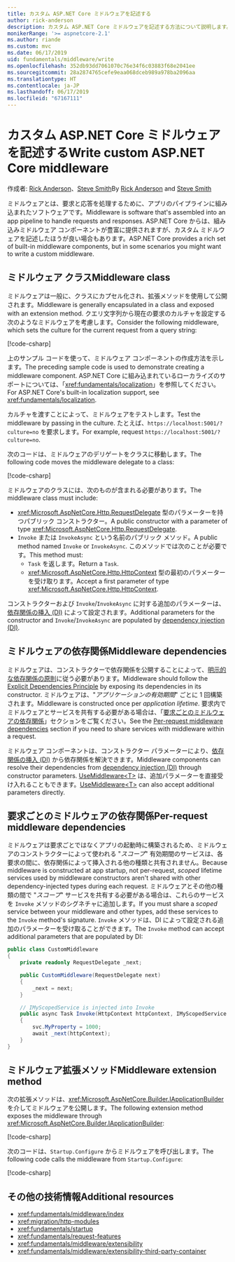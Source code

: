 ```yaml
---
title: カスタム ASP.NET Core ミドルウェアを記述する
author: rick-anderson
description: カスタム ASP.NET Core ミドルウェアを記述する方法について説明します。
monikerRange: '>= aspnetcore-2.1'
ms.author: riande
ms.custom: mvc
ms.date: 06/17/2019
uid: fundamentals/middleware/write
ms.openlocfilehash: 352db93dd7061070c76e34f6c03883f68e2041ee
ms.sourcegitcommit: 28a2874765cefe9eaa068dceb989a978ba2096aa
ms.translationtype: HT
ms.contentlocale: ja-JP
ms.lasthandoff: 06/17/2019
ms.locfileid: "67167111"
---
```

# <a name="write-custom-aspnet-core-middleware"></a><span data-ttu-id="3af58-103">カスタム ASP.NET Core ミドルウェアを記述する</span><span class="sxs-lookup"><span data-stu-id="3af58-103">Write custom ASP.NET Core middleware</span></span>

<span data-ttu-id="3af58-104">作成者: [Rick Anderson](https://twitter.com/RickAndMSFT)、[Steve Smith](https://ardalis.com/)</span><span class="sxs-lookup"><span data-stu-id="3af58-104">By [Rick Anderson](https://twitter.com/RickAndMSFT) and [Steve Smith](https://ardalis.com/)</span></span>

<span data-ttu-id="3af58-105">ミドルウェアとは、要求と応答を処理するために、アプリのパイプラインに組み込まれたソフトウェアです。</span><span class="sxs-lookup"><span data-stu-id="3af58-105">Middleware is software that's assembled into an app pipeline to handle requests and responses.</span></span> <span data-ttu-id="3af58-106">ASP.NET Core からは、組み込みミドルウェア コンポーネントが豊富に提供されますが、カスタム ミドルウェアを記述したほうが良い場合もあります。</span><span class="sxs-lookup"><span data-stu-id="3af58-106">ASP.NET Core provides a rich set of built-in middleware components, but in some scenarios you might want to write a custom middleware.</span></span>

## <a name="middleware-class"></a><span data-ttu-id="3af58-107">ミドルウェア クラス</span><span class="sxs-lookup"><span data-stu-id="3af58-107">Middleware class</span></span>

<span data-ttu-id="3af58-108">ミドルウェアは一般に、クラスにカプセル化され、拡張メソッドを使用して公開されます。</span><span class="sxs-lookup"><span data-stu-id="3af58-108">Middleware is generally encapsulated in a class and exposed with an extension method.</span></span> <span data-ttu-id="3af58-109">クエリ文字列から現在の要求のカルチャを設定する次のようなミドルウェアを考慮します。</span><span class="sxs-lookup"><span data-stu-id="3af58-109">Consider the following middleware, which sets the culture for the current request from a query string:</span></span>

[!code-csharp[](index/snapshot/Culture/StartupCulture.cs?name=snippet1)]

<span data-ttu-id="3af58-110">上のサンプル コードを使って、ミドルウェア コンポーネントの作成方法を示します。</span><span class="sxs-lookup"><span data-stu-id="3af58-110">The preceding sample code is used to demonstrate creating a middleware component.</span></span> <span data-ttu-id="3af58-111">ASP.NET Core に組み込まれているローカライズのサポートについては、「<xref:fundamentals/localization>」を参照してください。</span><span class="sxs-lookup"><span data-stu-id="3af58-111">For ASP.NET Core's built-in localization support, see <xref:fundamentals/localization>.</span></span>

<span data-ttu-id="3af58-112">カルチャを渡すことによって、ミドルウェアをテストします。</span><span class="sxs-lookup"><span data-stu-id="3af58-112">Test the middleware by passing in the culture.</span></span> <span data-ttu-id="3af58-113">たとえば、`https://localhost:5001/?culture=no` を要求します。</span><span class="sxs-lookup"><span data-stu-id="3af58-113">For example, request `https://localhost:5001/?culture=no`.</span></span>

<span data-ttu-id="3af58-114">次のコードは、ミドルウェアのデリゲートをクラスに移動します。</span><span class="sxs-lookup"><span data-stu-id="3af58-114">The following code moves the middleware delegate to a class:</span></span>

[!code-csharp[](index/snapshot/Culture/RequestCultureMiddleware.cs)]

<span data-ttu-id="3af58-115">ミドルウェアのクラスには、次のものが含まれる必要があります。</span><span class="sxs-lookup"><span data-stu-id="3af58-115">The middleware class must include:</span></span>

* <span data-ttu-id="3af58-116"><xref:Microsoft.AspNetCore.Http.RequestDelegate> 型のパラメーターを持つパブリック コンストラクター。</span><span class="sxs-lookup"><span data-stu-id="3af58-116">A public constructor with a parameter of type <xref:Microsoft.AspNetCore.Http.RequestDelegate>.</span></span>
* <span data-ttu-id="3af58-117">`Invoke` または `InvokeAsync` という名前のパブリック メソッド。</span><span class="sxs-lookup"><span data-stu-id="3af58-117">A public method named `Invoke` or `InvokeAsync`.</span></span> <span data-ttu-id="3af58-118">このメソッドでは次のことが必要です。</span><span class="sxs-lookup"><span data-stu-id="3af58-118">This method must:</span></span>
  * <span data-ttu-id="3af58-119">`Task` を返します。</span><span class="sxs-lookup"><span data-stu-id="3af58-119">Return a `Task`.</span></span>
  * <span data-ttu-id="3af58-120"><xref:Microsoft.AspNetCore.Http.HttpContext> 型の最初のパラメーターを受け取ります。</span><span class="sxs-lookup"><span data-stu-id="3af58-120">Accept a first parameter of type <xref:Microsoft.AspNetCore.Http.HttpContext>.</span></span>
  
<span data-ttu-id="3af58-121">コンストラクターおよび `Invoke`/`InvokeAsync` に対する追加のパラメーターは、[依存関係の挿入 (DI)](xref:fundamentals/dependency-injection) によって設定されます。</span><span class="sxs-lookup"><span data-stu-id="3af58-121">Additional parameters for the constructor and `Invoke`/`InvokeAsync` are populated by [dependency injection (DI)](xref:fundamentals/dependency-injection).</span></span>

## <a name="middleware-dependencies"></a><span data-ttu-id="3af58-122">ミドルウェアの依存関係</span><span class="sxs-lookup"><span data-stu-id="3af58-122">Middleware dependencies</span></span>

<span data-ttu-id="3af58-123">ミドルウェアは、コンストラクターで依存関係を公開することによって、[明示的な依存関係の原則](/dotnet/standard/modern-web-apps-azure-architecture/architectural-principles#explicit-dependencies)に従う必要があります。</span><span class="sxs-lookup"><span data-stu-id="3af58-123">Middleware should follow the [Explicit Dependencies Principle](/dotnet/standard/modern-web-apps-azure-architecture/architectural-principles#explicit-dependencies) by exposing its dependencies in its constructor.</span></span> <span data-ttu-id="3af58-124">ミドルウェアは、"*アプリケーションの有効期間*" ごとに 1 回構築されます。</span><span class="sxs-lookup"><span data-stu-id="3af58-124">Middleware is constructed once per *application lifetime*.</span></span> <span data-ttu-id="3af58-125">要求内でミドルウェアとサービスを共有する必要がある場合は、「[要求ごとのミドルウェアの依存関係](#per-request-middleware-dependencies)」セクションをご覧ください。</span><span class="sxs-lookup"><span data-stu-id="3af58-125">See the [Per-request middleware dependencies](#per-request-middleware-dependencies) section if you need to share services with middleware within a request.</span></span>

<span data-ttu-id="3af58-126">ミドルウェア コンポーネントは、コンストラクター パラメーターにより、[依存関係の挿入 (DI)](xref:fundamentals/dependency-injection) から依存関係を解決できます。</span><span class="sxs-lookup"><span data-stu-id="3af58-126">Middleware components can resolve their dependencies from [dependency injection (DI)](xref:fundamentals/dependency-injection) through constructor parameters.</span></span> <span data-ttu-id="3af58-127">[UseMiddleware&lt;T&gt;](/dotnet/api/microsoft.aspnetcore.builder.usemiddlewareextensions.usemiddleware#Microsoft_AspNetCore_Builder_UseMiddlewareExtensions_UseMiddleware_Microsoft_AspNetCore_Builder_IApplicationBuilder_System_Type_System_Object___) は、追加パラメーターを直接受け入れることもできます。</span><span class="sxs-lookup"><span data-stu-id="3af58-127">[UseMiddleware&lt;T&gt;](/dotnet/api/microsoft.aspnetcore.builder.usemiddlewareextensions.usemiddleware#Microsoft_AspNetCore_Builder_UseMiddlewareExtensions_UseMiddleware_Microsoft_AspNetCore_Builder_IApplicationBuilder_System_Type_System_Object___) can also accept additional parameters directly.</span></span>

## <a name="per-request-middleware-dependencies"></a><span data-ttu-id="3af58-128">要求ごとのミドルウェアの依存関係</span><span class="sxs-lookup"><span data-stu-id="3af58-128">Per-request middleware dependencies</span></span>

<span data-ttu-id="3af58-129">ミドルウェアは要求ごとではなくアプリの起動時に構築されるため、ミドルウェアのコンストラクターによって使われる "*スコープ*" 有効期間のサービスは、各要求の間に、依存関係によって挿入される他の種類と共有されません。</span><span class="sxs-lookup"><span data-stu-id="3af58-129">Because middleware is constructed at app startup, not per-request, *scoped* lifetime services used by middleware constructors aren't shared with other dependency-injected types during each request.</span></span> <span data-ttu-id="3af58-130">ミドルウェアとその他の種類の間で "*スコープ*" サービスを共有する必要がある場合は、これらのサービスを `Invoke` メソッドのシグネチャに追加します。</span><span class="sxs-lookup"><span data-stu-id="3af58-130">If you must share a *scoped* service between your middleware and other types, add these services to the `Invoke` method's signature.</span></span> <span data-ttu-id="3af58-131">`Invoke` メソッドは、DI によって設定される追加のパラメーターを受け取ることができます。</span><span class="sxs-lookup"><span data-stu-id="3af58-131">The `Invoke` method can accept additional parameters that are populated by DI:</span></span>

```csharp
public class CustomMiddleware
{
    private readonly RequestDelegate _next;

    public CustomMiddleware(RequestDelegate next)
    {
        _next = next;
    }

    // IMyScopedService is injected into Invoke
    public async Task Invoke(HttpContext httpContext, IMyScopedService svc)
    {
        svc.MyProperty = 1000;
        await _next(httpContext);
    }
}
```

## <a name="middleware-extension-method"></a><span data-ttu-id="3af58-132">ミドルウェア拡張メソッド</span><span class="sxs-lookup"><span data-stu-id="3af58-132">Middleware extension method</span></span>

<span data-ttu-id="3af58-133">次の拡張メソッドは、<xref:Microsoft.AspNetCore.Builder.IApplicationBuilder> を介してミドルウェアを公開します。</span><span class="sxs-lookup"><span data-stu-id="3af58-133">The following extension method exposes the middleware through <xref:Microsoft.AspNetCore.Builder.IApplicationBuilder>:</span></span>

[!code-csharp[](index/snapshot/Culture/RequestCultureMiddlewareExtensions.cs)]

<span data-ttu-id="3af58-134">次のコードは、`Startup.Configure` からミドルウェアを呼び出します。</span><span class="sxs-lookup"><span data-stu-id="3af58-134">The following code calls the middleware from `Startup.Configure`:</span></span>

[!code-csharp[](index/snapshot/Culture/Startup.cs?name=snippet1&highlight=5)]

## <a name="additional-resources"></a><span data-ttu-id="3af58-135">その他の技術情報</span><span class="sxs-lookup"><span data-stu-id="3af58-135">Additional resources</span></span>

* <xref:fundamentals/middleware/index>
* <xref:migration/http-modules>
* <xref:fundamentals/startup>
* <xref:fundamentals/request-features>
* <xref:fundamentals/middleware/extensibility>
* <xref:fundamentals/middleware/extensibility-third-party-container>
